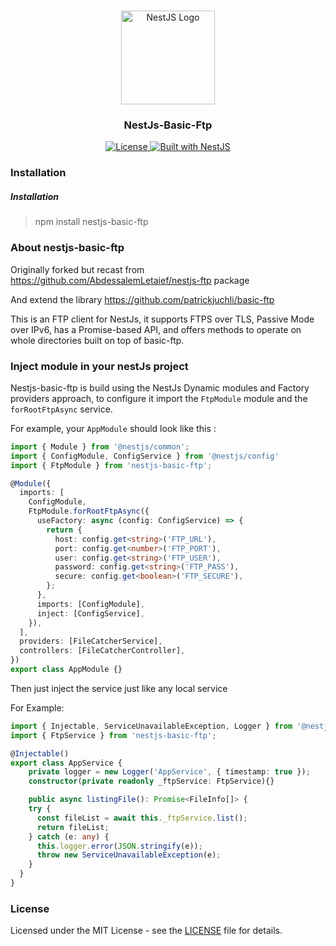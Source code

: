 <h1 align="center"></h1>

<div align="center">
  <a href="http://nestjs.com/" target="_blank">
    <img src="https://nestjs.com/img/logo_text.svg" width="150" alt="NestJS Logo" />
  </a>
</div>

<h3 align="center">NestJs-Basic-Ftp </h3>

<div align="center">
  <a href="https://nestjs.com" target="_blank">
    <img src="https://img.shields.io/badge/license-MIT-brightgreen.svg" alt="License" />
<img src="https://img.shields.io/badge/built%20with-NestJs-red.svg" alt="Built with NestJS">
  </a>
</div>

### Installation
##### Installation 
> npm install nestjs-basic-ftp

### About nestjs-basic-ftp

Originally forked but recast from https://github.com/AbdessalemLetaief/nestjs-ftp package

And extend the library https://github.com/patrickjuchli/basic-ftp

This is an FTP client for NestJs, it supports FTPS over TLS, Passive Mode over IPv6, has a Promise-based API, and offers methods to operate on whole directories built on top of basic-ftp.

### Inject module in your nestJs project

Nestjs-basic-ftp is build using the NestJs Dynamic modules and Factory providers approach, to configure it import the `FtpModule` module and the `forRootFtpAsync` service.

For example, your `AppModule` should look like this :

```typescript
import { Module } from '@nestjs/common';
import { ConfigModule, ConfigService } from '@nestjs/config'
import { FtpModule } from 'nestjs-basic-ftp';

@Module({
  imports: [
    ConfigModule,
    FtpModule.forRootFtpAsync({
      useFactory: async (config: ConfigService) => {
        return {
          host: config.get<string>('FTP_URL'),
          port: config.get<number>('FTP_PORT'),
          user: config.get<string>('FTP_USER'),
          password: config.get<string>('FTP_PASS'),
          secure: config.get<boolean>('FTP_SECURE'),
        };
      },
      imports: [ConfigModule],
      inject: [ConfigService],
    }),
  ],
  providers: [FileCatcherService],
  controllers: [FileCatcherController],
})
export class AppModule {}
```
Then just inject the service just like any local service

For Example:

```typescript
import { Injectable, ServiceUnavailableException, Logger } from '@nestjs/common';
import { FtpService } from 'nestjs-basic-ftp';

@Injectable()
export class AppService {
    private logger = new Logger('AppService', { timestamp: true });
    constructor(private readonly _ftpService: FtpService){}

    public async listingFile(): Promise<FileInfo[]> {
    try {
      const fileList = await this._ftpService.list();
      return fileList;
    } catch (e: any) {
      this.logger.error(JSON.stringify(e));
      throw new ServiceUnavailableException(e);
    }
  }
}

```

### License

Licensed under the MIT License - see the [LICENSE](LICENSE) file for details.
